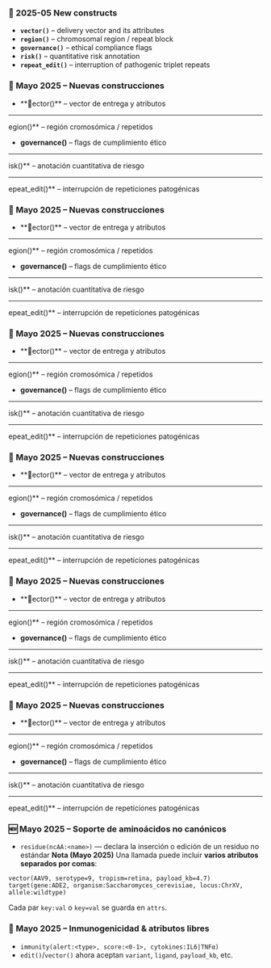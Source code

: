 ﻿### 🔄 2025-05  New constructs
* **`vector()`** – delivery vector and its attributes  
* **`region()`** – chromosomal region / repeat block  
* **`governance()`** – ethical compliance flags  
* **`risk()`** – quantitative risk annotation  
* **`repeat_edit()`** – interruption of pathogenic triplet repeats
### 🔄 Mayo 2025 – Nuevas construcciones
* **ector()** – vector de entrega y atributos  
* **egion()** – región cromosómica / repetidos  
* **governance()** – flags de cumplimiento ético  
* **isk()** – anotación cuantitativa de riesgo  
* **epeat_edit()** – interrupción de repeticiones patogénicas
### 🔄 Mayo 2025 – Nuevas construcciones
* **ector()** – vector de entrega y atributos  
* **egion()** – región cromosómica / repetidos  
* **governance()** – flags de cumplimiento ético  
* **isk()** – anotación cuantitativa de riesgo  
* **epeat_edit()** – interrupción de repeticiones patogénicas
### 🔄 Mayo 2025 – Nuevas construcciones
* **ector()** – vector de entrega y atributos  
* **egion()** – región cromosómica / repetidos  
* **governance()** – flags de cumplimiento ético  
* **isk()** – anotación cuantitativa de riesgo  
* **epeat_edit()** – interrupción de repeticiones patogénicas
### 🔄 Mayo 2025 – Nuevas construcciones
* **ector()** – vector de entrega y atributos  
* **egion()** – región cromosómica / repetidos  
* **governance()** – flags de cumplimiento ético  
* **isk()** – anotación cuantitativa de riesgo  
* **epeat_edit()** – interrupción de repeticiones patogénicas
### 🔄 Mayo 2025 – Nuevas construcciones
* **ector()** – vector de entrega y atributos  
* **egion()** – región cromosómica / repetidos  
* **governance()** – flags de cumplimiento ético  
* **isk()** – anotación cuantitativa de riesgo  
* **epeat_edit()** – interrupción de repeticiones patogénicas
### 🔄 Mayo 2025 – Nuevas construcciones
* **ector()** – vector de entrega y atributos  
* **egion()** – región cromosómica / repetidos  
* **governance()** – flags de cumplimiento ético  
* **isk()** – anotación cuantitativa de riesgo  
* **epeat_edit()** – interrupción de repeticiones patogénicas
### 🆕 Mayo 2025 – Soporte de aminoácidos no canónicos
* `residue(ncAA:<name>)` — declara la inserción o edición de un residuo no estándar
**Nota (Mayo 2025)**  Una llamada puede incluir **varios atributos separados por comas**:

```gfl
vector(AAV9, serotype=9, tropism=retina, payload_kb=4.7)
target(gene:ADE2, organism:Saccharomyces_cerevisiae, locus:ChrXV, allele:wildtype)
```
Cada par `key:val` o `key=val` se guarda en `attrs`.
### 🔄 Mayo 2025 – Inmunogenicidad & atributos libres
* `immunity(alert:<type>, score:<0‑1>, cytokines:IL6|TNFα)`
* `edit()`/`vector()` ahora aceptan `variant`, `ligand`, `payload_kb`, etc.
